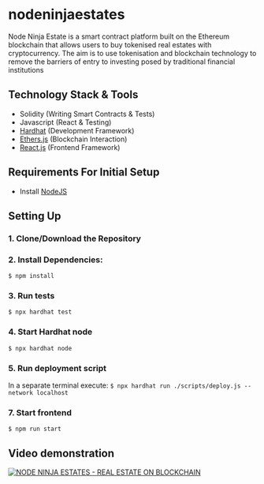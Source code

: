 # nodeninjaestates
Node Ninja Estate is a smart contract platform built on the Ethereum blockchain that allows users to buy tokenised real estates with cryptocurrency. The aim is to use tokenisation and blockchain technology to remove the barriers of entry to investing posed by traditional financial institutions

## Technology Stack & Tools

- Solidity (Writing Smart Contracts & Tests)
- Javascript (React & Testing)
- [Hardhat](https://hardhat.org/) (Development Framework)
- [Ethers.js](https://docs.ethers.io/v5/) (Blockchain Interaction)
- [React.js](https://reactjs.org/) (Frontend Framework)

## Requirements For Initial Setup
- Install [NodeJS](https://nodejs.org/en/)

## Setting Up
### 1. Clone/Download the Repository

### 2. Install Dependencies:
`$ npm install`

### 3. Run tests
`$ npx hardhat test`

### 4. Start Hardhat node
`$ npx hardhat node`

### 5. Run deployment script
In a separate terminal execute:
`$ npx hardhat run ./scripts/deploy.js --network localhost`

### 7. Start frontend
`$ npm run start`

## Video demonstration
[![NODE NINJA ESTATES - REAL ESTATE ON BLOCKCHAIN](https://img.youtube.com/vi/b-W9X4XeTPc/0.jpg)](https://www.youtube.com/watch?v=b-W9X4XeTPc)


